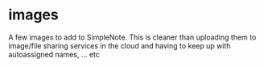 # images

A few images to add to SimpleNote. This is cleaner than uploading them to image/file sharing services in the cloud and having to keep up with autoassigned names, ... etc
